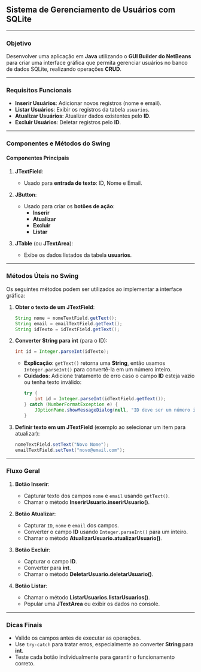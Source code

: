 ## **Sistema de Gerenciamento de Usuários com SQLite**

---

### **Objetivo**
Desenvolver uma aplicação em **Java** utilizando o **GUI Builder do NetBeans** para criar uma interface gráfica que permita gerenciar usuários no banco de dados SQLite, realizando operações **CRUD**.

---

### **Requisitos Funcionais**
- **Inserir Usuários**: Adicionar novos registros (nome e email).  
- **Listar Usuários**: Exibir os registros da tabela `usuarios`.  
- **Atualizar Usuários**: Atualizar dados existentes pelo **ID**.  
- **Excluir Usuários**: Deletar registros pelo **ID**.

---

### **Componentes e Métodos do Swing**

#### **Componentes Principais**
1. **JTextField**:  
   - Usado para **entrada de texto**: ID, Nome e Email.

2. **JButton**:  
   - Usado para criar os **botões de ação**:
     - **Inserir**  
     - **Atualizar**  
     - **Excluir**  
     - **Listar**

3. **JTable** (ou **JTextArea**):  
   - Exibe os dados listados da tabela **usuarios**.

---

### **Métodos Úteis no Swing**
Os seguintes métodos podem ser utilizados ao implementar a interface gráfica:

1. **Obter o texto de um JTextField**:
   ```java
   String nome = nomeTextField.getText();
   String email = emailTextField.getText();
   String idTexto = idTextField.getText();
   ```

2. **Converter String para int** (para o ID):  
   ```java
   int id = Integer.parseInt(idTexto);
   ```
   - **Explicação**: `getText()` retorna uma **String**, então usamos `Integer.parseInt()` para convertê-la em um número inteiro.
   - **Cuidados**: Adicione tratamento de erro caso o campo **ID** esteja vazio ou tenha texto inválido:
     ```java
     try {
         int id = Integer.parseInt(idTextField.getText());
     } catch (NumberFormatException e) {
         JOptionPane.showMessageDialog(null, "ID deve ser um número inteiro!");
     }
     ```

3. **Definir texto em um JTextField** (exemplo ao selecionar um item para atualizar):
   ```java
   nomeTextField.setText("Novo Nome");
   emailTextField.setText("novo@email.com");
   ```
---

### **Fluxo Geral**
1. **Botão Inserir**:
   - Capturar texto dos campos `nome` e `email` usando `getText()`.
   - Chamar o método **InserirUsuario.inserirUsuario()**.

2. **Botão Atualizar**:
   - Capturar `ID`, `nome` e `email` dos campos.  
   - Converter o campo **ID** usando `Integer.parseInt()` para um inteiro.  
   - Chamar o método **AtualizarUsuario.atualizarUsuario()**.

3. **Botão Excluir**:
   - Capturar o campo **ID**.
   - Converter para **int**.
   - Chamar o método **DeletarUsuario.deletarUsuario()**.

4. **Botão Listar**:
   - Chamar o método **ListarUsuarios.listarUsuarios()**.
   - Popular uma **JTextArea** ou exibir os dados no console.

---

### **Dicas Finais**
- Valide os campos antes de executar as operações.  
- Use `try-catch` para tratar erros, especialmente ao converter **String** para **int**.  
- Teste cada botão individualmente para garantir o funcionamento correto.


